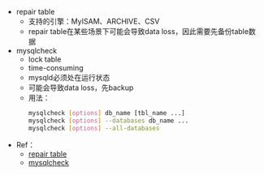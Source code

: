 - repair table
	- 支持的引擎：MyISAM、ARCHIVE、CSV
	- repair table在某些场景下可能会导致data loss，因此需要先备份table数据
- mysqlcheck
	- lock table
	- time-consuming
	- mysqld必须处在运行状态
	- 可能会导致data loss，先backup
	- 用法：
	  ```bash
	  mysqlcheck [options] db_name [tbl_name ...]
	  mysqlcheck [options] --databases db_name ...
	  mysqlcheck [options] --all-databases
	  ```
- Ref：
	- [repair table](https://dev.mysql.com/doc/refman/8.0/en/repair-table.html)
	- [mysqlcheck](https://dev.mysql.com/doc/refman/8.0/en/mysqlcheck.html)